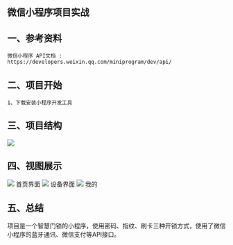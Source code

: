微信小程序项目实战
-------------------------------------------------------------------------------------------------
一、参考资料
----------------

	微信小程序 API文档 : https://developers.weixin.qq.com/miniprogram/dev/api/

二、项目开始
----------------
	1、下载安装小程序开发工具

三、项目结构
----------------
<img src="https://github.com/fupan1018/movie-app/blob/master/example/a.png"/>
	
四、视图展示
----------------
<img src="https://github.com/fupan1018/movie-app/blob/master/example/b.png"/>
	首页界面

<img src="https://github.com/fupan1018/movie-app/blob/master/example/c.png"/>
	设备界面

<img src="https://github.com/fupan1018/movie-app/blob/master/example/d.png"/>
	我的

五、总结
----------------
项目是一个智慧门锁的小程序，使用密码、指纹、刷卡三种开锁方式，使用了微信小程序的蓝牙通讯、微信支付等API接口。






